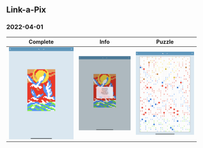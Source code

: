 ## Link-a-Pix

### 2022-04-01

| Complete                  | Info              | Puzzle                |
| ------------------------- | ----------------- | --------------------- |
| ![Complete](Complete.PNG) | ![Info](Info.PNG) | ![Puzzle](Puzzle.PNG) |
